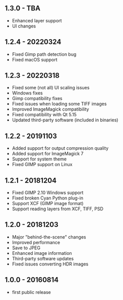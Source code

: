 ## 1.3.0 - TBA

 * Enhanced layer support
 * UI changes

## 1.2.4 - 20220324

 * Fixed Gimp path detection bug
 * Fixed macOS support

## 1.2.3 - 20220318

 * Fixed some (not all) UI scaling issues
 * Windows fixes
 * Gimp compatibility fixes
 * Fixed issues when loading some TIFF images
 * Improved ImageMagick compatibility
 * Fixed compatibility with Qt 5.15
 * Updated third-party software (included in binaries)

## 1.2.2 - 20191103

 * Added support for output compression quality
 * Added support for ImageMagick 7
 * Support for system theme
 * Fixed GIMP support on Linux

## 1.2.1 - 20181204

 * Fixed GIMP 2.10 Windows support
 * Fixed broken Cyan Python plug-in
 * Support XCF (GIMP image format)
 * Support reading layers from XCF, TIFF, PSD

## 1.2.0 - 20181203

 * Major "behind-the-scene" changes
 * Improved performance
 * Save to JPEG
 * Enhanced image information
 * Third-party software updates
 * Fixed issues converting HDR images

## 1.0.0 - 20160814

 * first public release
